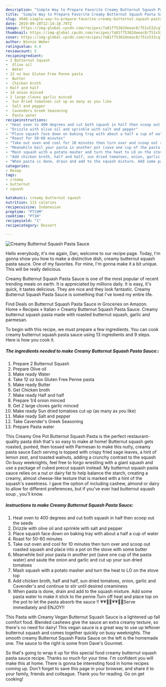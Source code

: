 ```yaml
---
description: "Simple Way to Prepare Favorite Creamy Butternut Squash Pasta Sauce"
title: "Simple Way to Prepare Favorite Creamy Butternut Squash Pasta Sauce"
slug: 4946-simple-way-to-prepare-favorite-creamy-butternut-squash-pasta-sauce
date: 2019-09-28T12:14:18.797Z
image: https://img-global.cpcdn.com/recipes/7a81f75362deeac8/751x532cq70/creamy-butternut-squash-pasta-sauce-recipe-main-photo.jpg
thumbnail: https://img-global.cpcdn.com/recipes/7a81f75362deeac8/751x532cq70/creamy-butternut-squash-pasta-sauce-recipe-main-photo.jpg
cover: https://img-global.cpcdn.com/recipes/7a81f75362deeac8/751x532cq70/creamy-butternut-squash-pasta-sauce-recipe-main-photo.jpg
author: Winnie Weber
ratingvalue: 4.4
reviewcount: 5
recipeingredient:
- 2 Butternut Squash
-  Olive oil
-  Water
- 12 oz box Gluten Free Penne pasta
-  Butter
-  Chicken broth
- Half and half
- 14 onion minced
- 2 large cloves garlic minced
-  Sun dried tomatoes cut up as many as you like
-  Salt and pepper
-  Cavenders Greek Seasoning
-  Pasta water
recipeinstructions:
- "Heat oven to 400 degrees and cut both squash in half then scoop out the seeds"
- "Drizzle with olive oil and sprinkle with salt and pepper"
- "Place squash face down on baking tray with about a half a cup of water"
- "Roast for 50-60 minutes"
- "Take out oven and cool for 10 minutes then turn over and scoop out roasted squash and place into a pot on the stove with some butter"
- "Meanwhile boil your pasta in another pot (save one cup of the pasta water) and saute the onion and garlic and cut up your sun dried tomatoes"
- "Mash squash with a potato masher and turn the heat to LO on the stove top"
- "Add chicken broth, half and half, sun dried tomatoes, onion, garlic and Cavender&#39;s and continue to stir until desired creaminess"
- "When pasta is done, drain and add to the squash mixture. Add some pasta water to make it stick to the penne.Turn off heat and place top on the pot to let the pasta absorb the sauce !! 💗💗💋😘💗💗😋😋Serve immediately and ENJOY!!"
categories:
- Resep
tags:
- creamy
- butternut
- squash

katakunci: creamy butternut squash
nutrition: 113 calories
recipecuisine: Indonesian
preptime: "PT19M"
cooktime: "PT1H"
recipeyield: "1"
recipecategory: Dessert

---
```



![Creamy Butternut Squash Pasta Sauce](https://img-global.cpcdn.com/recipes/7a81f75362deeac8/751x532cq70/creamy-butternut-squash-pasta-sauce-recipe-main-photo.jpg)

Hello everybody, it's me again, Dan, welcome to our recipe page. Today, I'm gonna show you how to make a distinctive dish, creamy butternut squash pasta sauce. One of my favorites. For mine, I'm gonna make it a bit unique. This will be really delicious.

Creamy Butternut Squash Pasta Sauce is one of the most popular of recent trending meals on earth. It is appreciated by millions daily. It is easy, it's quick, it tastes delicious. They are nice and they look fantastic. Creamy Butternut Squash Pasta Sauce is something that I've loved my entire life.

Find Deals on Butternut Squash Pasta Sauce in Groceries on Amazon. Home » Recipes » Italian » Creamy Butternut Squash Pasta Sauce. Creamy butternut squash pasta made with roasted butternut squash, garlic and parmesan.


To begin with this recipe, we must prepare a few ingredients. You can cook creamy butternut squash pasta sauce using 13 ingredients and 9 steps. Here is how you cook it.

##### The ingredients needed to make Creamy Butternut Squash Pasta Sauce::

1. Prepare 2 Butternut Squash
1. Prepare  Olive oil
1. Make ready  Water
1. Take 12 oz box Gluten Free Penne pasta
1. Make ready  Butter
1. Get  Chicken broth
1. Make ready Half and half
1. Prepare 1/4 onion minced
1. Get 2 large cloves garlic minced
1. Make ready  Sun dried tomatoes cut up (as many as you like)
1. Make ready  Salt and pepper
1. Take  Cavender&#39;s Greek Seasoning
1. Prepare  Pasta water


This Creamy One Pot Butternut Squash Pasta is the perfect restaurant-quality pasta dish that&#39;s so easy to make at home! Butternut squash gets roasted, puréed, then tossed with Parmesan to make this nutty, creamy pasta sauce Each serving is topped with crispy fried sage leaves, a hint of lemon zest, and toasted walnuts, adding a crunchy contrast to the squash On busy weeknights, feel free to forgo wrestling with a giant squash and use a package of cubed precut squash instead. My butternut squash pasta sauce relies on a nut or dairy fat to help balance the starch, creating a creamy, almost cheese-like texture that is marked with a hint of the squash&#39;s sweetness. I gave the option of including cashew, almond or dairy to allow for different preferences, but if you&#39;ve ever had butternut squash soup , you&#39;ll know. 

##### Instructions to make Creamy Butternut Squash Pasta Sauce:

1. Heat oven to 400 degrees and cut both squash in half then scoop out the seeds
1. Drizzle with olive oil and sprinkle with salt and pepper
1. Place squash face down on baking tray with about a half a cup of water
1. Roast for 50-60 minutes
1. Take out oven and cool for 10 minutes then turn over and scoop out roasted squash and place into a pot on the stove with some butter
1. Meanwhile boil your pasta in another pot (save one cup of the pasta water) and saute the onion and garlic and cut up your sun dried tomatoes
1. Mash squash with a potato masher and turn the heat to LO on the stove top
1. Add chicken broth, half and half, sun dried tomatoes, onion, garlic and Cavender&#39;s and continue to stir until desired creaminess
1. When pasta is done, drain and add to the squash mixture. Add some pasta water to make it stick to the penne.Turn off heat and place top on the pot to let the pasta absorb the sauce !! 💗💗💋😘💗💗😋😋Serve immediately and ENJOY!!


This Pasta with Creamy Vegan Butternut Squash Sauce is a lightened up fall comfort food. Blended cashews give the sauce an extra creamy texture, so there&#39;s no need for dairy! This vegan sauce is a great way to use up leftover butternut squash and comes together quickly on busy weeknights. The smooth creamy Butternut Squash Pasta Sauce on the left is the homemade one. The sauce to the right is some from Dave&#39;s Gourmet. 

So that's going to wrap it up for this special food creamy butternut squash pasta sauce recipe. Thanks so much for your time. I'm confident you will make this at home. There is gonna be interesting food in home recipes coming up. Don't forget to save this page in your browser, and share it to your family, friends and colleague. Thank you for reading. Go on get cooking!

